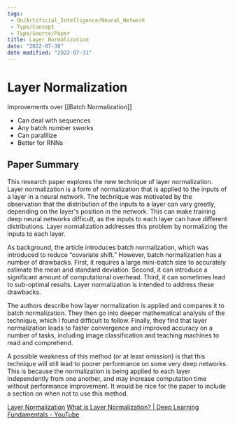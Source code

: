 ```yaml
---
tags:
 - On/Artificial_Intelligence/Neural_Network 
 - Type/Concept
 - Type/Source/Paper 
title: Layer Normalization
date: "2022-07-30"
date modified: "2022-07-31"
---
```


# Layer Normalization
Improvements over [[Batch Normalization]]
- Can deal with sequences
- Any batch number sworks
- Can paralllize
- Better for RNNs

## Paper Summary
This research paper explores the new technique of layer normalization. Layer normalization is a form of normalization that is applied to the inputs of a layer in a neural network. The technique was motivated by the observation that the distribution of the inputs to a layer can vary greatly, depending on the layer's position in the network. This can make training deep neural networks difficult, as the inputs to each layer can have different distributions. Layer normalization addresses this problem by normalizing the inputs to each layer.

As background, the article introduces batch normalization, which was introduced to reduce “covariate shift.” However, batch normalization has a number of drawbacks. First, it requires a large mini-batch size to accurately estimate the mean and standard deviation. Second, it can introduce a significant amount of computational overhead. Third, it can sometimes lead to sub-optimal results. Layer normalization is intended to address these drawbacks.

The authors describe how layer normalization is applied and compares it to batch normalization. They then go into deeper mathematical analysis of the technique, which I found difficult to follow. Finally, they find that layer normalization leads to faster convergence and improved accuracy on a number of tasks, including image classification and teaching machines to read and comprehend.

A possible weakness of this method (or at least omission) is that this technique will still lead to poorer performance on some very deep networks. This is because the normalization is being applied to each layer independently from one another, and may increase computation time without performance improvement. It would be nice for the paper to include a section on when not to use this method.

 [Layer Normalization](https://arxiv.org/abs/1607.06450)
[What is Layer Normalization? | Deep Learning Fundamentals - YouTube](https://www.youtube.com/watch?v=2V3Uduw1zwQ)
